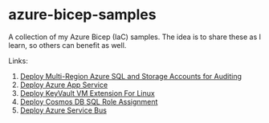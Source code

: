 # azure-bicep-samples
A collection of my Azure Bicep (IaC) samples. The idea is to share these as I learn, so others can benefit as well.

Links:

1. [Deploy Multi-Region Azure SQL and Storage Accounts for Auditing](https://github.com/gorlandor/azure-bicep-samples/tree/main/01-deploy-ha-azure-sql-with-auditing-on-storage)
2. [Deploy Azure App Service](https://github.com/gorlandor/azure-bicep-samples/tree/main/02-deploy-azure-appservice)
3. [Deploy KeyVault VM Extension For Linux](https://github.com/gorlandor/azure-bicep-samples/tree/main/03-deploy-keyvault-for-linux-extension)
4. [Deploy Cosmos DB SQL Role Assignment](https://github.com/gorlandor/azure-bicep-samples/tree/main/04-deploy-cosmosdb-sql-role-assignment)
4. [Deploy Azure Service Bus](https://github.com/gorlandor/azure-bicep-samples/tree/main/05-deploy-azure-service-bus)